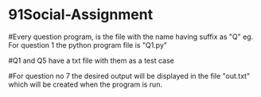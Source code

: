 # 91Social-Assignment
#Every question program, is the file with the name having suffix as "Q" eg. For question 1 the python program file is "Q1.py"

#Q1 and Q5 have a txt file with them as a test case

#For question no 7 the desired output will be displayed in the file "out.txt" which will be created when the program is run.
